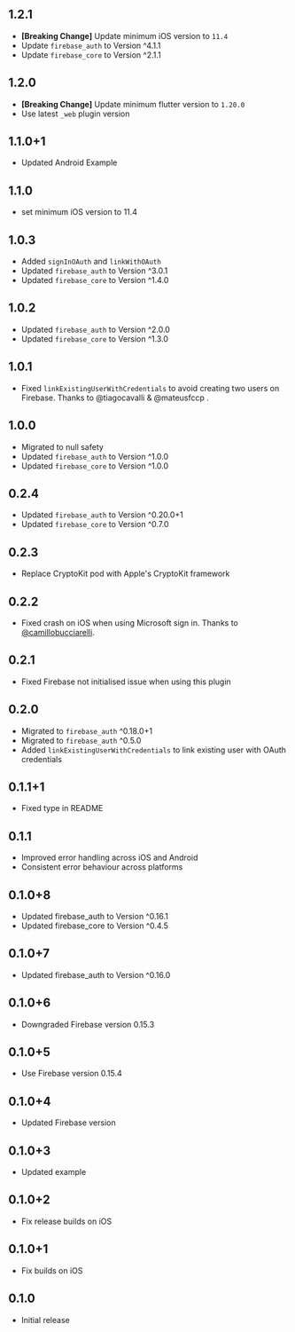 ## 1.2.1

* **[Breaking Change]** Update minimum iOS version to `11.4`
* Update `firebase_auth` to Version ^4.1.1
* Update `firebase_core` to Version ^2.1.1

## 1.2.0

* **[Breaking Change]** Update minimum flutter version to `1.20.0`
* Use latest `_web` plugin version

## 1.1.0+1

* Updated Android Example

## 1.1.0

* set minimum iOS version to 11.4

## 1.0.3

* Added `signInOAuth` and `linkWithOAuth`
* Updated `firebase_auth` to Version ^3.0.1
* Updated `firebase_core` to Version ^1.4.0

## 1.0.2

* Updated `firebase_auth` to Version ^2.0.0
* Updated `firebase_core` to Version ^1.3.0

## 1.0.1

* Fixed `linkExistingUserWithCredentials` to avoid creating two users on Firebase. Thanks to @tiagocavalli & @mateusfccp
  .

## 1.0.0

* Migrated to null safety
* Updated `firebase_auth` to Version ^1.0.0
* Updated `firebase_core` to Version ^1.0.0

## 0.2.4

* Updated `firebase_auth` to Version ^0.20.0+1
* Updated `firebase_core` to Version ^0.7.0

## 0.2.3

* Replace CryptoKit pod with Apple's CryptoKit framework

## 0.2.2

* Fixed crash on iOS when using Microsoft sign in. Thanks to [@camillobucciarelli](https://github.com/camillobucciarelli).

## 0.2.1
* Fixed Firebase not initialised issue when using this plugin

## 0.2.0

* Migrated to `firebase_auth` ^0.18.0+1
* Migrated to `firebase_auth` ^0.5.0
* Added `linkExistingUserWithCredentials` to link existing user with OAuth credentials

## 0.1.1+1

* Fixed type in README

## 0.1.1

* Improved error handling across iOS and Android
* Consistent error behaviour across platforms

## 0.1.0+8

* Updated firebase_auth to Version ^0.16.1
* Updated firebase_core to Version ^0.4.5

## 0.1.0+7

* Updated firebase_auth to Version ^0.16.0

## 0.1.0+6

* Downgraded Firebase version 0.15.3

## 0.1.0+5

* Use Firebase version 0.15.4

## 0.1.0+4

* Updated Firebase version

## 0.1.0+3

* Updated example

## 0.1.0+2

* Fix release builds on iOS

## 0.1.0+1

* Fix builds on iOS

## 0.1.0

* Initial release
